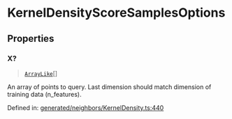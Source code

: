 # KernelDensityScoreSamplesOptions

## Properties

### X?

> [`ArrayLike`](../types/ArrayLike.md)[]

An array of points to query. Last dimension should match dimension of training data (n\_features).

Defined in:  [generated/neighbors/KernelDensity.ts:440](https://github.com/transitive-bullshit/scikit-learn-ts/blob/b59c1ff/packages/sklearn/src/generated/neighbors/KernelDensity.ts#L440)
